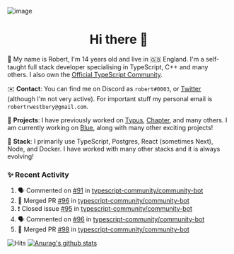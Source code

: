 ![image](https://i.imgur.com/xBqYfL7.jpg)

<h1 align="center">Hi there 👋</h1>

🚀 My name is Robert, I'm 14 years old and live in 🇬🇧 England. I'm a self-taught full stack developer specialising in TypeScript, C++ and many others. I also own the [Official TypeScript Community](https://discord.gg/typescript).

✉️ **Contact**: You can find me on Discord as `robert#0003`, or [Twitter](https://twitter.com/robertwestburyz) (although I'm not very active). For important stuff my personal email is `robertrwestbury@gmail.com`.

🚧 **Projects**: I have previously worked on [Typus](https://github.com/typusio), [Chapter](https://github.com/freecodecamp/chapter), and many others. I am currently working on [Blue](https://github.com/tryblue), along with many other exciting projects!

🥞 **Stack**: I primarily use TypeScript, Postgres, React (sometimes Next), Node, and Docker. I have worked with many other stacks and it is always evolving!

### ✨ Recent Activity

<!--START_SECTION:activity-->
1. 🗣 Commented on [#91](https://github.com/typescript-community/community-bot/issues/91) in [typescript-community/community-bot](https://github.com/typescript-community/community-bot)
2. 🎉 Merged PR [#96](https://github.com/typescript-community/community-bot/pull/96) in [typescript-community/community-bot](https://github.com/typescript-community/community-bot)
3. ❗️ Closed issue [#95](https://github.com/typescript-community/community-bot/issues/95) in [typescript-community/community-bot](https://github.com/typescript-community/community-bot)
4. 🗣 Commented on [#96](https://github.com/typescript-community/community-bot/issues/96) in [typescript-community/community-bot](https://github.com/typescript-community/community-bot)
5. 🎉 Merged PR [#98](https://github.com/typescript-community/community-bot/pull/98) in [typescript-community/community-bot](https://github.com/typescript-community/community-bot)
<!--END_SECTION:activity-->

![Hits](https://hitcounter.pythonanywhere.com/count/tag.svg?url=https%3A%2F%2Fgithub.com%2Frobertwestbury)
[![Anurag's github stats](https://github-readme-stats.vercel.app/api?username=robertt)](https://github.com/anuraghazra/github-readme-stats)
